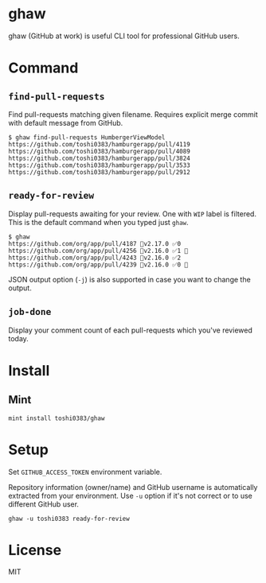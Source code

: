 # ghaw

ghaw (GitHub at work) is useful CLI tool for professional GitHub users.

# Command

## `find-pull-requests`
Find pull-requests matching given filename.
Requires explicit merge commit with default message from GitHub.

```console
$ ghaw find-pull-requests HumbergerViewModel
https://github.com/toshi0383/hamburgerapp/pull/4119
https://github.com/toshi0383/hamburgerapp/pull/4089
https://github.com/toshi0383/hamburgerapp/pull/3824
https://github.com/toshi0383/hamburgerapp/pull/3533
https://github.com/toshi0383/hamburgerapp/pull/2912
```

## `ready-for-review`
Display pull-requests awaiting for your review.
One with `WIP` label is filtered.
This is the default command when you typed just `ghaw`.

```
$ ghaw
https://github.com/org/app/pull/4187 🔖v2.17.0 ✅0
https://github.com/org/app/pull/4256 🔖v2.16.0 ✅1 🤔
https://github.com/org/app/pull/4243 🔖v2.16.0 ✅2
https://github.com/org/app/pull/4239 🔖v2.16.0 ✅0 🤔
```

JSON output option (`-j`) is also supported in case you want to change the output.

## `job-done`
Display your comment count of each pull-requests which you've reviewed today.

# Install

## Mint
```
mint install toshi0383/ghaw
```

# Setup
Set `GITHUB_ACCESS_TOKEN` environment variable.

Repository information (owner/name) and GitHub username is automatically extracted from your environment. Use `-u` option if it's not correct or to use different GitHub user.
```
ghaw -u toshi0383 ready-for-review
```

# License
MIT
